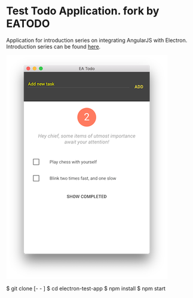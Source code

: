 # Test Todo Application. fork by EATODO

Application for introduction series on integrating AngularJS with Electron. Introduction series can be found [here](http://electron.rocks/electron-angularjs/).

![image](preview.png)


$ git clone [- - ]
$ cd electron-test-app
$ npm install
$ npm start
